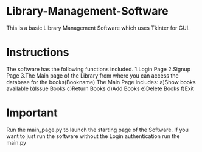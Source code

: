 # Library-Management-Software
This is a basic Library Management Software which uses Tkinter for GUI.

# Instructions
The software has the following functions included.
1.Login Page
2.Signup Page
3.The Main page of the Library from where you can access the database for the books(Bookname)
The Main Page includes:
a)Show books available
b)Issue Books
c)Return Books
d)Add Books
e)Delete Books
f)Exit

# Important
Run the main_page.py to launch the starting page of the Software.
If you want to just run the software without the Login authentication run the main.py
